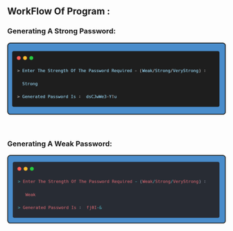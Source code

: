 ## WorkFlow Of Program :

<h3>Generating A Strong Password:</h3>
<p align="center">
<img src="Img/Output-1.png" alt="Sample Output">
</p>
<br>
<h3>Generating A Weak Password:</h3>
<p align="center">
<img src="Img/Output-2.png" alt="Sample Output">
</p>
